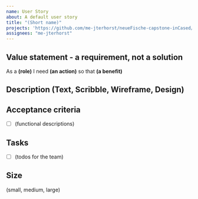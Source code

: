 ```yaml
---
name: User Story
about: A default user story
title: "(Short name)"
projects: 'https://github.com/me-jterhorst/neueFische-capstone-inCased/projects/1'
assignees: "me-jterhorst"
---
```


## Value statement - a requirement, not a solution

As a **(role)**
I need **(an action)**
so that **(a benefit)**

## Description (Text, Scribble, Wireframe, Design)

## Acceptance criteria

- [ ] (functional descriptions)

## Tasks

- [ ] (todos for the team)

## Size

(small, medium, large)
